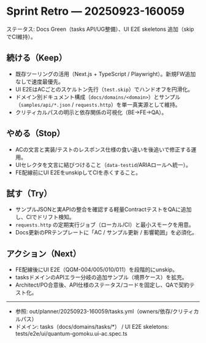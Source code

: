 # Sprint Retro — 20250923-160059

ステータス: Docs Green（tasks API/UG整備）、UI E2E skeletons 追加（skip でCI維持）。

## 続ける（Keep）
- 既存ツーリングの活用（Next.js + TypeScript / Playwright）。新規FW追加なしで速度最優先。
- UI E2EはACごとのスケルトン先行（`test.skip`）でハンドオフを円滑化。
- ドメイン別ドキュメント構成（`docs/domains/<domain>`）とサンプル（`samples/api/*.json` / `requests.http`）を単一真実源として維持。
- クリティカルパスの明示と依存関係の可視化（BE→FE→QA）。

## やめる（Stop）
- ACの文言と実装/テストのレスポンス仕様の食い違いを後追いで修正する運用。
- UIセレクタを文言に結びつけること（`data-testid`/ARIAロールへ統一）。
- FE配線前にUI E2EをunskipしてCIを赤くすること。

## 試す（Try）
- サンプルJSONと実APIの整合を確認する軽量ContractテストをQAに追加し、CIでドリフト検知。
- `requests.http` の定期実行ジョブ（ローカル/CI）と最小スモークを用意。
- Docs更新のPRテンプレートに「AC / サンプル更新 / 影響範囲」を必須化。

## アクション（Next）
- FE配線後にUI E2E（QGM-004/005/010/011）を段階的にunskip。
- tasksドメインのAPIエラー分岐の追加サンプル（境界ケース）を拡充。
- Architect/PO合意後、API仕様のステータス/コードを固定し、QAで契約テスト化。

---
- 参照: out/planner/20250923-160059/tasks.yml（owners/依存/クリティカルパス）
- ドメイン: tasks（docs/domains/tasks/*） / UI E2E skeletons: tests/e2e/ui/quantum-gomoku.ui-ac.spec.ts
